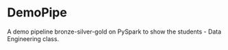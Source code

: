 # DemoPipe
A demo pipeline bronze-silver-gold on PySpark to show the students - Data Engineering class.
